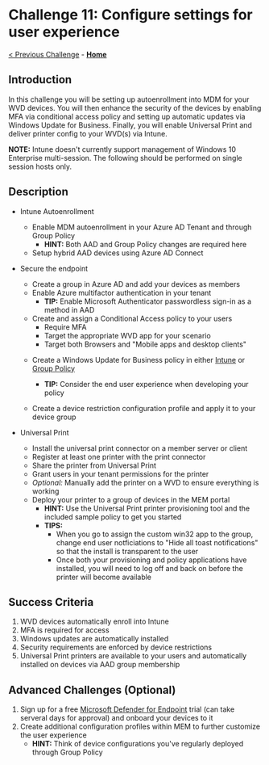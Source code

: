 # Challenge 11: Configure settings for user experience

[< Previous Challenge](./10-Monitor-Manage-Performance-Health.md) - **[Home](../README.md)**

## Introduction

In this challenge you will be setting up autoenrollment into MDM for your WVD devices. You will then enhance the security of the devices by enabling MFA via conditional access policy and setting up automatic updates via Windows Update for Business. Finally, you will enable Universal Print and deliver printer config to your WVD(s) via Intune.

**NOTE:** Intune doesn't currently support management of Windows 10 Enterprise multi-session.  The following should be performed on single session hosts only.

## Description

- Intune Autoenrollment
    - Enable MDM autoenrollment in your Azure AD Tenant and through Group Policy
        * **HINT:** Both AAD and Group Policy changes are required here
    - Setup hybrid AAD devices using Azure AD Connect

- Secure the endpoint
    - Create a group in Azure AD and add your devices as members
    * Enable Azure multifactor authentication in your tenant
        - **TIP:** Enable Microsoft Authenticator passwordless sign-in as a method in AAD
    * Create and assign a Conditional Access policy to your users
        - Require MFA
        - Target the appropriate WVD app for your scenario
        - Target both Browsers and "Mobile apps and desktop clients"

    - Create a Windows Update for Business policy in either [Intune](https://docs.microsoft.com/en-us/windows/deployment/update/deploy-updates-intune) or [Group Policy](https://docs.microsoft.com/en-us/windows/deployment/update/waas-wufb-group-policy)
        - **TIP:** Consider the end user experience when developing your policy

    - Create a device restriction configuration profile and apply it to your device group

- Universal Print
    - Install the universal print connector on a member server or client
    - Register at least one printer with the print connector
    - Share the printer from Universal Print
    - Grant users in your tenant permissions for the printer
    - *Optional:* Manually add the printer on a WVD to ensure everything is working
    - Deploy your printer to a group of devices in the MEM portal
        - **HINT:** Use the Universal Print printer provisioning tool and the included sample policy to get you started
        - **TIPS:** 
            - When you go to assign the custom win32 app to the group, change end user notficiations to "Hide all toast notifications" so that the install is transparent to the user
            - Once both your provisioning and policy applications have installed, you will need to log off and back on before the printer will become available

## Success Criteria

1. WVD devices automatically enroll into Intune
1. MFA is required for access
1. Windows updates are automatically installed
1. Security requirements are enforced by device restrictions
1. Universal Print printers are available to your users and automatically installed on devices via AAD group membership

## Advanced Challenges (Optional)

1. Sign up for a free [Microsoft Defender for Endpoint](https://www.microsoft.com/en-us/microsoft-365/security/endpoint-defender) trial (can take serveral days for approval) and onboard your devices to it
1. Create additional configuration profiles within MEM to further customize the user experience
    * **HINT:** Think of device configurations you've regularly deployed through Group Policy
